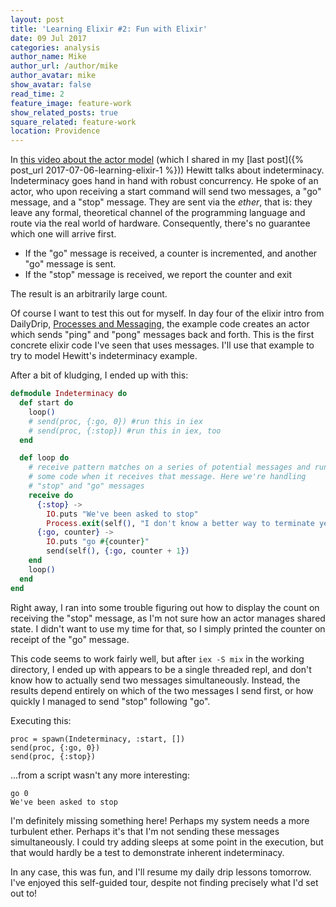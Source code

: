 ```yaml
---
layout: post
title: 'Learning Elixir #2: Fun with Elixir'
date: 09 Jul 2017
categories: analysis
author_name: Mike
author_url: /author/mike
author_avatar: mike
show_avatar: false
read_time: 2
feature_image: feature-work
show_related_posts: true
square_related: feature-work
location: Providence
---
```


In [this video about the actor model](https://channel9.msdn.com/Shows/Going+Deep/Hewitt-Meijer-and-Szyperski-The-Actor-Model-everything-you-wanted-to-know-but-were-afraid-to-ask) (which I shared in my [last post]({% post_url 2017-07-06-learning-elixir-1 %})) Hewitt talks about indeterminacy. Indeterminacy goes hand in hand with robust concurrency. He spoke of an actor, who upon receiving a start command will send two messages, a "go" message, and a "stop" message. They are sent via the _ether_, that is: they leave any formal, theoretical channel of the programming language and route via the real world of hardware. Consequently, there's no guarantee which one will arrive first.

* If the "go" message is received, a counter is incremented, and another "go" message is sent.
* If the "stop" message is received, we report the counter and exit

The result is an arbitrarily large count.

Of course I want to test this out for myself. In day four of the elixir intro from DailyDrip, [Processes and Messaging](https://www.dailydrip.com/topics/elixir/drips/processes-and-messaging-08687de7-07c6-4cc3-b6c6-4398d137820c), the example code creates an actor which sends "ping" and "pong" messages back and forth. This is the first concrete elixir code I've seen that uses messages. I'll use that example to try to model Hewitt's indeterminacy example.

After a bit of kludging, I ended up with this:

```elixir
defmodule Indeterminacy do
  def start do
    loop()
    # send(proc, {:go, 0}) #run this in iex
    # send(proc, {:stop}) #run this in iex, too
  end

  def loop do
    # receive pattern matches on a series of potential messages and runs 
    # some code when it receives that message. Here we're handling 
    # "stop" and "go" messages
    receive do
      {:stop} -> 
        IO.puts "We've been asked to stop"
        Process.exit(self(), "I don't know a better way to terminate yet")
      {:go, counter} -> 
        IO.puts "go #{counter}"
        send(self(), {:go, counter + 1})
    end
    loop()
  end
end
```

Right away, I ran into some trouble figuring out how to display the count on receiving the "stop" message, as I'm not sure how an actor manages shared state. I didn't want to use my time for that, so I simply printed the counter on receipt of the "go" message.

This code seems to work fairly well, but after `iex -S mix` in the working directory, I ended up with appears to be a single threaded repl, and don't know how to actually send two messages simultaneously. Instead, the results depend entirely on which of the two messages I send first, or how quickly I managed to send "stop" following "go".

Executing this:

```
proc = spawn(Indeterminacy, :start, [])
send(proc, {:go, 0})
send(proc, {:stop})
```

...from a script wasn't any more interesting:
 
```
go 0
We've been asked to stop
```

I'm definitely missing something here! Perhaps my system needs a more turbulent ether. Perhaps it's that I'm not sending these messages simultaneously. I could try adding sleeps at some point in the execution, but that would hardly be a test to demonstrate inherent indeterminacy.

In any case, this was fun, and I'll resume my daily drip lessons tomorrow. I've enjoyed this self-guided tour, despite not finding precisely what I'd set out to!
